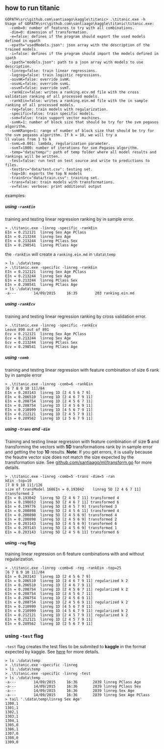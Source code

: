 ## how to run titanic

~~~
GOPATH\src\github.com\santiaago\kaggle\titanic> .\titanic.exe -h
Usage of GOPATH\src\github.com\santiaago\kaggle\titanic\titanic.exe:
  -comb=0: number of features to try with all combinations.
  -dim=0: dimension of transformation.
  -e=false: defines if the program should export the used models defined in epath
  -epath="usedModels.json": json array with the description of the trained models.
  -i=false: defines if the program should import the models defined in ipath
  -ipath="models.json": path to a json array with models to use description.
  -linreg=false: train linear regressions.
  -logreg=false: train logistic regressions.
  -osvmK=false: override svmK.
  -osvmL=false: override svmL.
  -osvmT=false: override svmT.
  -rankEcv=false: writes a ranking.ecv.md file with the cross validation ranking of all processed models.
  -rankEin=false: writes a ranking.ein.md file with the in sample ranking of all processed models.
  -reg=false: train models with regularization.
  -specific=false: train specific models.
  -svm=false: train support vector machines.
  -svmK=1: number of block size that should be try for the svm pegasos algorithm.
  -svmKRange=1: range of number of block size that should be try for the svm pegasos algorithm. If k = 10, we will try a
ll values from 1 to k
  -svmL=0.001: lambda, regularization parameter.
  -svmT=1000: number of iterations for svm Pegasos algorithm.
  -temp="data/temp/": path of temp folder where all model results and rankings will be written.
  -test=false: run test on test source and write to predictions to files.
  -testSrc="data/test.csv": testing set.
  -top=10: exports the top N models
  -trainSrc="data/train.csv": training set.
  -trans=false: train models with transformations.
  -v=false: verbose: print additional output
~~~


examples:

##### using `-rankEin`
training and testing linear regression ranking by in sample error.
~~~
> .\titanic.exe -linreg -specific -rankEin
EIn = 0.212121  linreg Sex Age PClass
EIn = 0.213244  linreg Sex Age
EIn = 0.213244  linreg PClass Sex
EIn = 0.298541  linreg PClass Age
~~~

the `-rankEin` will create a `ranking.ein.md` in `\data\temp`

~~~
> ls .\data\temp
> .\titanic.exe -specific -linreg -rankEin
EIn = 0.212121  linreg Sex Age PClass
EIn = 0.213244  linreg Sex Age
EIn = 0.213244  linreg PClass Sex
EIn = 0.298541  linreg PClass Age
> ls .\data\temp
-a---        14/09/2015     16:35        203 ranking.ein.md
~~~

##### using `-rankEcv`
training and testing linear regression ranking by cross validation error.
~~~
> .\titanic.exe -linreg -specific -rankEcv
Leave 890 out of 891
Ecv = 0.212121  linreg Sex Age PClass
Ecv = 0.213244  linreg Sex Age
Ecv = 0.213244  linreg PClass Sex
Ecv = 0.298541  linreg PClass Age
~~~

##### using `-comb`
training and testing linear regression with feature combination of size 6 rank by in sample error
~~~
> .\titanic.exe -linreg -comb=6 -rankEin
[6 7 8 9 10 11]/84
EIn = 0.203143  linreg 1D [2 4 5 6 7 9]
EIn = 0.206510  linreg 1D [2 4 6 7 9 11]
EIn = 0.208754  linreg 1D [2 4 5 6 7 11]
EIn = 0.208754  linreg 1D [2 4 5 6 9 11]
EIn = 0.210999  linreg 1D [4 5 6 7 9 11]
EIn = 0.212121  linreg 1D [2 4 5 7 9 11]
EIn = 0.289562  linreg 1D [2 5 6 7 9 11]
~~~

##### using `-trans` and `-dim`
Training and testing linear regression with feature combination of size **5** and
transforming the vectors with **5D** transformations rank by in sample error and getting the top **10** results.
**Note**:
If you get errors, it is usally because the feautre vector size does not match the size expected by the transformation size.
See [github.com/santiaago/ml/transform.go](github.com/santiaago/ml/transform.go) for more details.
~~~
> .\titanic.exe -linreg -comb=5 -trans -dim=5 -ran
kEin -top=10
[7 8 9 10 11]/126
size of transModel 160EIn = 0.193042    linreg 5D [2 4 6 7 11] transformed 2
EIn = 0.193042  linreg 5D [2 4 6 7 11] transformed 4
EIn = 0.198653  linreg 5D [2 4 6 7 11] transformed 6
EIn = 0.199776  linreg 5D [2 4 5 7 9] transformed 3
EIn = 0.200898  linreg 5D [2 4 5 6 11] transformed 4
EIn = 0.200898  linreg 5D [2 4 5 6 9] transformed 4
EIn = 0.200898  linreg 5D [2 4 5 6 9] transformed 2
EIn = 0.203143  linreg 5D [2 4 5 6 9] transformed 6
EIn = 0.203143  linreg 5D [2 4 5 6 9] transformed 1
EIn = 0.203143  linreg 5D [2 4 5 6 11] transformed 6
~~~


#### using `-reg` flag
training linear regression on 6 feature combinations with and without regularization.
~~~
> .\titanic.exe -linreg -comb=6 -reg -rankEin -top=25
[6 7 8 9 10 11]/84
EIn = 0.203143  linreg 1D [2 4 5 6 7 9]
EIn = 0.206510  linreg 1D [2 4 6 7 9 11] regularized k 2
EIn = 0.206510  linreg 1D [2 4 6 7 9 11]
EIn = 0.208754  linreg 1D [2 4 5 6 7 11] regularized k 2
EIn = 0.208754  linreg 1D [2 4 5 6 7 11]
EIn = 0.208754  linreg 1D [2 4 5 6 9 11]
EIn = 0.208754  linreg 1D [2 4 5 6 9 11] regularized k 2
EIn = 0.210999  linreg 1D [4 5 6 7 9 11]
EIn = 0.210999  linreg 1D [4 5 6 7 9 11] regularized k 2
EIn = 0.212121  linreg 1D [2 4 5 7 9 11] regularized k 2
EIn = 0.212121  linreg 1D [2 4 5 7 9 11]
EIn = 0.289562  linreg 1D [2 5 6 7 9 11]
~~~

### using `-test` flag

`-test` flag creates the test files to be submited to **kaggle** in the format expected by kaggle.
See [here](https://www.kaggle.com/c/titanic/details/submission-instructions) for more details.

~~~
> ls .\data\temp
> .\titanic.exe -specific -linreg
> ls .\data\temp
> .\titanic.exe -specific -linreg -test
> ls .\data\temp
-a---        14/09/2015     16:36       2839 linreg PClass Age
-a---        14/09/2015     16:36       2839 linreg PClass Sex
-a---        14/09/2015     16:36       2839 linreg Sex Age
-a---        14/09/2015     16:36       2839 linreg Sex Age PClass
> tail '.\data\temp\linreg Sex Age'
1300,1
1301,1
1302,1
1303,1
1304,1
1305,0
1306,1
1307,0
1308,0
1309,0
~~~
